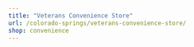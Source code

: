 ```yaml
---
title: "Veterans Convenience Store"
url: /colorado-springs/veterans-convenience-store/
shop: convenience
---
```

